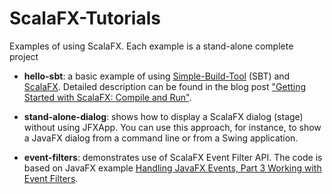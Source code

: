 ScalaFX-Tutorials
=================

Examples of using ScalaFX. Each example is a stand-alone complete project

*  __hello-sbt__: 
   a basic example of using [Simple-Build-Tool](http://www.scala-sbt.org/) (SBT) and [ScalaFX](http://scalafx.org). Detailed description can be found in the blog post ["Getting Started with ScalaFX: Compile and Run"](http://codingonthestaircase.wordpress.com/2013/05/17/getting-started-with-scalafx-compile-and-run-2/). 

*  __stand-alone-dialog__:
   shows how to display a ScalaFX dialog (stage) without using JFXApp. You can use this approach, for instance, to show a JavaFX dialog from a command line or from a Swing application.

*  __event-filters__:
   demonstrates use of ScalaFX Event Filter API. The code is based on JavaFX example [Handling JavaFX Events, Part 3 Working with Event Filters](http://docs.oracle.com/javafx/2/events/filters.htm).
